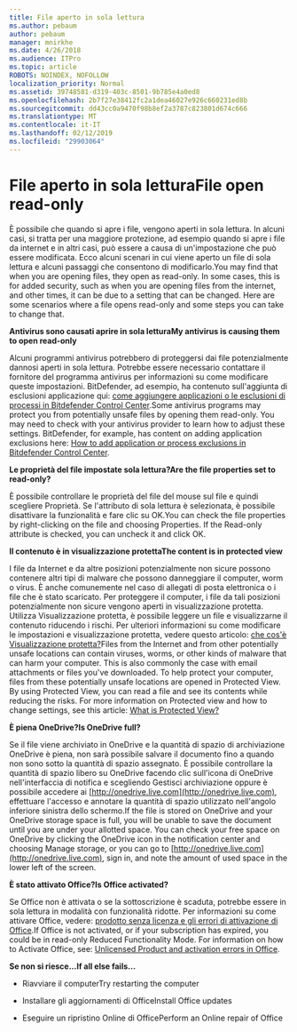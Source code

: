 ```yaml
---
title: File aperto in sola lettura
ms.author: pebaum
author: pebaum
manager: mnirkhe
ms.date: 4/26/2018
ms.audience: ITPro
ms.topic: article
ROBOTS: NOINDEX, NOFOLLOW
localization_priority: Normal
ms.assetid: 39748581-d319-403c-8501-9b785e4a0ed8
ms.openlocfilehash: 2b7f27e38412fc2a1dea46027e926c660231ed8b
ms.sourcegitcommit: dd43cc0a9470f98b8ef2a3787c823801d674c666
ms.translationtype: MT
ms.contentlocale: it-IT
ms.lasthandoff: 02/12/2019
ms.locfileid: "29903064"
---
```

# <a name="file-open-read-only"></a><span data-ttu-id="d5d1e-102">File aperto in sola lettura</span><span class="sxs-lookup"><span data-stu-id="d5d1e-102">File open read-only</span></span>

<span data-ttu-id="d5d1e-p101">È possibile che quando si apre i file, vengono aperti in sola lettura. In alcuni casi, si tratta per una maggiore protezione, ad esempio quando si apre i file da internet e in altri casi, può essere a causa di un'impostazione che può essere modificata. Ecco alcuni scenari in cui viene aperto un file di sola lettura e alcuni passaggi che consentono di modificarlo.</span><span class="sxs-lookup"><span data-stu-id="d5d1e-p101">You may find that when you are opening files, they open as read-only. In some cases, this is for added security, such as when you are opening files from the internet, and other times, it can be due to a setting that can be changed. Here are some scenarios where a file opens read-only and some steps you can take to change that.</span></span>
  
 <span data-ttu-id="d5d1e-106">**Antivirus sono causati aprire in sola lettura**</span><span class="sxs-lookup"><span data-stu-id="d5d1e-106">**My antivirus is causing them to open read-only**</span></span>
  
<span data-ttu-id="d5d1e-p102">Alcuni programmi antivirus potrebbero di proteggersi dai file potenzialmente dannosi aperti in sola lettura. Potrebbe essere necessario contattare il fornitore del programma antivirus per informazioni su come modificare queste impostazioni. BitDefender, ad esempio, ha contenuto sull'aggiunta di esclusioni applicazione qui: [come aggiungere applicazioni o le esclusioni di processi in Bitdefender Control Center](https://www.bitdefender.com/support/how-to-add-application-or-process-exclusions-in-bitdefender-control-center-1119.mdl).</span><span class="sxs-lookup"><span data-stu-id="d5d1e-p102">Some antivirus programs may protect you from potentially unsafe files by opening them read-only. You may need to check with your antivirus provider to learn how to adjust these settings. BitDefender, for example, has content on adding application exclusions here: [How to add application or process exclusions in Bitdefender Control Center](https://www.bitdefender.com/support/how-to-add-application-or-process-exclusions-in-bitdefender-control-center-1119.mdl).</span></span>
  
 <span data-ttu-id="d5d1e-110">**Le proprietà del file impostate sola lettura?**</span><span class="sxs-lookup"><span data-stu-id="d5d1e-110">**Are the file properties set to read-only?**</span></span>
  
<span data-ttu-id="d5d1e-p103">È possibile controllare le proprietà del file del mouse sul file e quindi scegliere Proprietà. Se l'attributo di sola lettura è selezionata, è possibile disattivare la funzionalità e fare clic su OK.</span><span class="sxs-lookup"><span data-stu-id="d5d1e-p103">You can check the file properties by right-clicking on the file and choosing Properties. If the Read-only attribute is checked, you can uncheck it and click OK.</span></span>
  
 <span data-ttu-id="d5d1e-113">**Il contenuto è in visualizzazione protetta**</span><span class="sxs-lookup"><span data-stu-id="d5d1e-113">**The content is in protected view**</span></span>
  
<span data-ttu-id="d5d1e-p104">I file da Internet e da altre posizioni potenzialmente non sicure possono contenere altri tipi di malware che possono danneggiare il computer, worm o virus. È anche comunemente nel caso di allegati di posta elettronica o i file che è stato scaricato. Per proteggere il computer, i file da tali posizioni potenzialmente non sicure vengono aperti in visualizzazione protetta. Utilizza Visualizzazione protetta, è possibile leggere un file e visualizzarne il contenuto riducendo i rischi. Per ulteriori informazioni su come modificare le impostazioni e visualizzazione protetta, vedere questo articolo: [che cos'è Visualizzazione protetta?](https://support.office.com/article/d6f09ac7-e6b9-4495-8e43-2bbcdbcb6653)</span><span class="sxs-lookup"><span data-stu-id="d5d1e-p104">Files from the Internet and from other potentially unsafe locations can contain viruses, worms, or other kinds of malware that can harm your computer. This is also commonly the case with email attachments or files you've downloaded. To help protect your computer, files from these potentially unsafe locations are opened in Protected View. By using Protected View, you can read a file and see its contents while reducing the risks. For more information on Protected view and how to change settings, see this article: [What is Protected View?](https://support.office.com/article/d6f09ac7-e6b9-4495-8e43-2bbcdbcb6653)</span></span>
  
 <span data-ttu-id="d5d1e-119">**È piena OneDrive?**</span><span class="sxs-lookup"><span data-stu-id="d5d1e-119">**Is OneDrive full?**</span></span>
  
<span data-ttu-id="d5d1e-p105">Se il file viene archiviato in OneDrive e la quantità di spazio di archiviazione OneDrive è piena, non sarà possibile salvare il documento fino a quando non sono sotto la quantità di spazio assegnato. È possibile controllare la quantità di spazio libero su OneDrive facendo clic sull'icona di OneDrive nell'interfaccia di notifica e scegliendo Gestisci archiviazione oppure è possibile accedere ai [http://onedrive.live.com](http://onedrive.live.com), effettuare l'accesso e annotare la quantità di spazio utilizzato nell'angolo inferiore sinistra dello schermo.</span><span class="sxs-lookup"><span data-stu-id="d5d1e-p105">If the file is stored on OneDrive and your OneDrive storage space is full, you will be unable to save the document until you are under your allotted space. You can check your free space on OneDrive by clicking the OneDrive icon in the notification center and choosing Manage storage, or you can go to [http://onedrive.live.com](http://onedrive.live.com), sign in, and note the amount of used space in the lower left of the screen.</span></span>
  
 <span data-ttu-id="d5d1e-122">**È stato attivato Office?**</span><span class="sxs-lookup"><span data-stu-id="d5d1e-122">**Is Office activated?**</span></span>
  
<span data-ttu-id="d5d1e-p106">Se Office non è attivata o se la sottoscrizione è scaduta, potrebbe essere in sola lettura in modalità con funzionalità ridotte. Per informazioni su come attivare Office, vedere: [prodotto senza licenza e gli errori di attivazione di Office](https://support.office.com/article/0d23d3c0-c19c-4b2f-9845-5344fedc4380).</span><span class="sxs-lookup"><span data-stu-id="d5d1e-p106">If Office is not activated, or if your subscription has expired, you could be in read-only Reduced Functionality Mode. For information on how to Activate Office, see: [Unlicensed Product and activation errors in Office](https://support.office.com/article/0d23d3c0-c19c-4b2f-9845-5344fedc4380).</span></span>
  
 <span data-ttu-id="d5d1e-125">**Se non si riesce...**</span><span class="sxs-lookup"><span data-stu-id="d5d1e-125">**If all else fails...**</span></span>
  
- <span data-ttu-id="d5d1e-126">Riavviare il computer</span><span class="sxs-lookup"><span data-stu-id="d5d1e-126">Try restarting the computer</span></span>
    
- <span data-ttu-id="d5d1e-127">Installare gli aggiornamenti di Office</span><span class="sxs-lookup"><span data-stu-id="d5d1e-127">Install Office updates</span></span>
    
- <span data-ttu-id="d5d1e-128">Eseguire un ripristino Online di Office</span><span class="sxs-lookup"><span data-stu-id="d5d1e-128">Perform an Online repair of Office</span></span>
    

